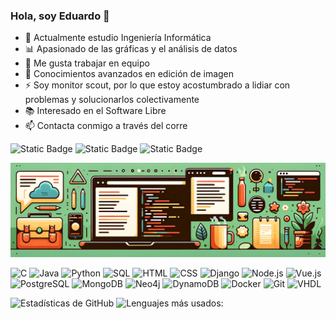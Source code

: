 ### Hola, soy Eduardo 👋

- 🌱 Actualmente estudio Ingeniería Informática
- 📊 Apasionado de las gráficas y el análisis de datos
- 👯 Me gusta trabajar en equipo
- 🎨 Conocimientos avanzados en edición de imagen
- ⚡ Soy monitor scout, por lo que estoy acostumbrado a lidiar con problemas y solucionarlos colectivamente
- 📚 Interesado en el Software Libre
- 📫 Contacta conmigo a través del corre

![Static Badge](https://img.shields.io/badge/Deutsch-red?label=B2)
![Static Badge](https://img.shields.io/badge/English-lightblue?label=B2)
![Static Badge](https://img.shields.io/badge/Italiano-lightgreen?label=B1)

![Banner](https://github.com/EduardoJunoy/EduardoJunoy/blob/main/banner.png)

![C](https://img.shields.io/badge/C-a?style=for-the-badge&logo=C&color=grey)
![Java](https://img.shields.io/badge/Java-a?style=for-the-badge&logo=java&logoColor=grey&color=grey)
![Python](https://img.shields.io/badge/Python-a?style=for-the-badge&logo=python&color=grey)
![SQL](https://img.shields.io/badge/SQL-a?style=for-the-badge&logo=mysql&color=grey)
![HTML](https://img.shields.io/badge/HTML-a?style=for-the-badge&logo=html5&color=grey)
![CSS](https://img.shields.io/badge/CSS-a?style=for-the-badge&logo=css3&color=grey)
![Django](https://img.shields.io/badge/Django-a?style=for-the-badge&logo=django&color=grey)
![Node.js](https://img.shields.io/badge/Node.js-a?style=for-the-badge&logo=node.js&color=grey)
![Vue.js](https://img.shields.io/badge/Vue.js-a?style=for-the-badge&logo=vue.js&color=grey)
![PostgreSQL](https://img.shields.io/badge/PostgreSQL-a?style=for-the-badge&logo=postgresql&color=grey)
![MongoDB](https://img.shields.io/badge/MongoDB-a?style=for-the-badge&logo=mongodb&color=grey)
![Neo4j](https://img.shields.io/badge/Neo4j-a?style=for-the-badge&logo=neo4j&color=grey)
![DynamoDB](https://img.shields.io/badge/DynamoDB-a?style=for-the-badge&logo=amazon-dynamodb&color=grey)
![Docker](https://img.shields.io/badge/Docker-a?style=for-the-badge&logo=docker&color=grey)
![Git](https://img.shields.io/badge/Git-a?style=for-the-badge&logo=git&color=grey)
![VHDL](https://img.shields.io/badge/VHDL-a?style=for-the-badge&logo=vhdl&color=grey)

![Estadísticas de GitHub](https://github-readme-stats.vercel.app/api?username=EduardoJunoy&theme=nord&show_icons=true&locale=es&hide=contribs,prs,issues&count_private=true)
![Lenguajes más usados:](https://github-readme-stats.vercel.app/api/top-langs/?username=EduardoJunoy&theme=vue_dark&show_icons=true&locale=es&hide=jupyter%20notebook&layout=compact)
